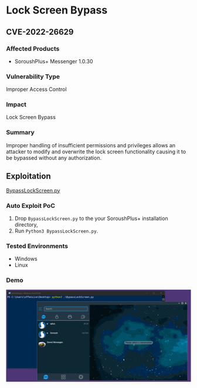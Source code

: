 # Lock Screen Bypass

## CVE-2022-26629

### Affected Products

- SoroushPlus+ Messenger 1.0.30

### Vulnerability Type

Improper Access Control

### Impact

Lock Screen Bypass

### Summary

Improper handling of insufficient permissions and privileges allows an attacker to modify and overwrite the lock screen functionality causing it to be bypassed without any authorization.

## Exploitation

[BypassLockScreen.py](Lock%20Screen%20Bypass/BypassLockScreen.py)

### Auto Exploit PoC

1. Drop `BypassLockScreen.py` to the your SoroushPlus+ installation directory,
2. Run `Python3 BypassLockScreen.py`.

### **Tested Environments**

- Windows
- Linux

### Demo

![PoC.gif](PoC.gif)
